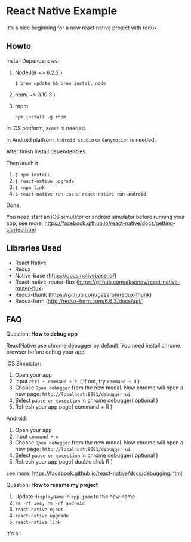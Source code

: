 # React Native Example
It's a nice beginning for a new react native project with redux.

## Howto

Install Dependencies:

1. NodeJS( ~> 6.2.2 )

   `$ brew update && brew install node`

2. npm( ~> 3.10.3 )

3. rnpm

    `npm install -g rnpm`

In iOS platform, `Xcode` is needed.

In Android platfrom, `Android studio` or `Genymotion` is needed.

After finish install dependencies.

Then lauch it
1. `$ npm install`
2. `$ react-native upgrade`
3. `$ rnpm link`
4. `$ react-native run-ios` or `react-native run-android`

Done.

You need start an iOS simulator or android simulator before running your app, see more: https://facebook.github.io/react-native/docs/getting-started.html
## Libraries Used
  - React Native
  - Redux
  - Native-base (https://docs.nativebase.io/)
  - React-native-router-flux (https://github.com/aksonov/react-native-router-flux)
  - Redux-thunk (https://github.com/gaearon/redux-thunk)
  - Redux-form (http://redux-form.com/6.6.3/docs/api/)
## FAQ
Question: **How to debug app**

ReactNative use chrome debugger by default. You need install chrome browser before debug your app.

iOS Simulator:

1. Open your app
2. Input `ctrl + command + z `( if not, try `command + d` )
3. Choose `Open debugger` from the new modal. Now chrome will open a new page: `http://localhost:8081/debugger-ui`
4. Select `pause on exception` in chrome debugger( optional )
5. Refresh your app page( command + R )

Android:

1. Open your app
2. Input `command + m`
3. Choose `Open debugger` from the new modal. Now chrome will open a new page: `http://localhost:8081/debugger-ui`
4. Select `pause on exception` in chrome debugger( optional )
5. Refresh your app page( double click R )

see more: https://facebook.github.io/react-native/docs/debugging.html

Question: **How to rename my project**

1. Update `displayName` in `app.json` to the new name
2. `rm -rf ios; rm -rf android`
3. `react-native eject`
4. `react-native upgrade`
5. `react-native link`

It's all
